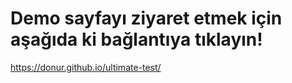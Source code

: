 # Demo sayfayı ziyaret etmek için aşağıda ki bağlantıya tıklayın! 

https://donur.github.io/ultimate-test/
